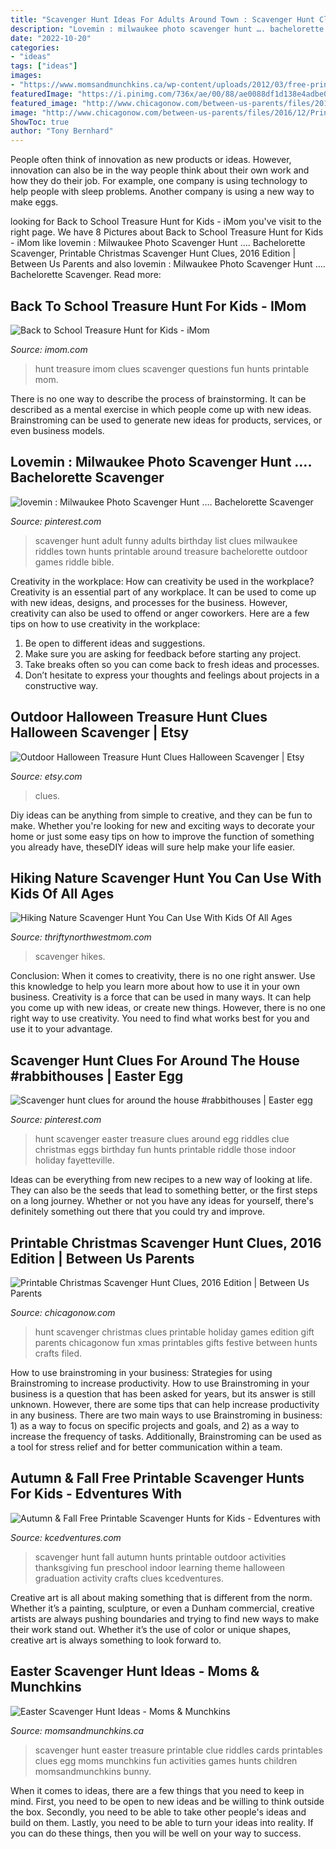 ```yaml
---
title: "Scavenger Hunt Ideas For Adults Around Town : Scavenger Hunt Clues For Around The House #rabbithouses"
description: "Lovemin : milwaukee photo scavenger hunt …. bachelorette scavenger"
date: "2022-10-20"
categories:
- "ideas"
tags: ["ideas"]
images:
- "https://www.momsandmunchkins.ca/wp-content/uploads/2012/03/free-printable-easter-scavenger-hunt-cards.jpg"
featuredImage: "https://i.pinimg.com/736x/ae/00/88/ae0088df1d138e4adbe0a7ae3601ec4c.jpg"
featured_image: "http://www.chicagonow.com/between-us-parents/files/2016/12/Printable-Scavenger-Hunt-Clues-for-Christmas-2016-595x1024.jpg"
image: "http://www.chicagonow.com/between-us-parents/files/2016/12/Printable-Scavenger-Hunt-Clues-for-Christmas-2016-595x1024.jpg"
ShowToc: true
author: "Tony Bernhard"
---
```



People often think of innovation as new products or ideas. However, innovation can also be in the way people think about their own work and how they do their job. For example, one company is using technology to help people with sleep problems. Another company is using a new way to make eggs.

	

		
looking for Back to School Treasure Hunt for Kids - iMom you've visit to the right page. We have 8 Pictures about Back to School Treasure Hunt for Kids - iMom like lovemin : Milwaukee Photo Scavenger Hunt …. Bachelorette Scavenger, Printable Christmas Scavenger Hunt Clues, 2016 Edition | Between Us Parents and also lovemin : Milwaukee Photo Scavenger Hunt …. Bachelorette Scavenger. Read more:
		
    
## Back To School Treasure Hunt For Kids - IMom

<img loading=lazy src="http://www.imom.com/wp-content/uploads/2016/08/treasure-hunt-for-kids-long.jpg" onerror="this.onerror=null;this.src='https://tse2.mm.bing.net/th?id=OIP.RoAzFuAkBqijHo7dXu4loQHaJU&amp;pid=15.1';" alt="Back to School Treasure Hunt for Kids - iMom">

_Source: imom.com_

>hunt treasure imom clues scavenger questions fun hunts printable mom. 

	

There is no one way to describe the process of brainstorming. It can be described as a mental exercise in which people come up with new ideas. Brainstroming can be used to generate new ideas for products, services, or even business models.

    
## Lovemin : Milwaukee Photo Scavenger Hunt …. Bachelorette Scavenger

<img loading=lazy src="https://i.pinimg.com/736x/ae/00/88/ae0088df1d138e4adbe0a7ae3601ec4c.jpg" onerror="this.onerror=null;this.src='https://tse1.mm.bing.net/th?id=OIP.tOXdxJLLLTiRunzAPYLfygHaJl&amp;pid=15.1';" alt="lovemin : Milwaukee Photo Scavenger Hunt …. Bachelorette Scavenger">

_Source: pinterest.com_

>scavenger hunt adult funny adults birthday list clues milwaukee riddles town hunts printable around treasure bachelorette outdoor games riddle bible. 

	

Creativity in the workplace: How can creativity be used in the workplace?
Creativity is an essential part of any workplace. It can be used to come up with new ideas, designs, and processes for the business. However, creativity can also be used to offend or anger coworkers. Here are a few tips on how to use creativity in the workplace: 
1. Be open to different ideas and suggestions.
2. Make sure you are asking for feedback before starting any project. 
3. Take breaks often so you can come back to fresh ideas and processes. 
4. Don’t hesitate to express your thoughts and feelings about projects in a constructive way.

    
## Outdoor Halloween Treasure Hunt Clues Halloween Scavenger | Etsy

<img loading=lazy src="https://i.etsystatic.com/8610276/r/il/7e4b0f/2591672884/il_794xN.2591672884_8o3b.jpg" onerror="this.onerror=null;this.src='https://tse1.mm.bing.net/th?id=OIP.XJmh7mvCLbv-eNN5qgwzPQHaF7&amp;pid=15.1';" alt="Outdoor Halloween Treasure Hunt Clues Halloween Scavenger | Etsy">

_Source: etsy.com_

>clues. 

	

Diy ideas can be anything from simple to creative, and they can be fun to make. Whether you're looking for new and exciting ways to decorate your home or just some easy tips on how to improve the function of something you already have, theseDIY ideas will sure help make your life easier.

    
## Hiking Nature Scavenger Hunt You Can Use With Kids Of All Ages

<img loading=lazy src="https://www.thriftynorthwestmom.com/wp-content/uploads/2020/07/Free-Printable-Hiking-Scavenger-Hunt-for-Older-Kids.jpg" onerror="this.onerror=null;this.src='https://tse4.mm.bing.net/th?id=OIP.e789DViZQ0Au2qvLmLW5SAHaJ4&amp;pid=15.1';" alt="Hiking Nature Scavenger Hunt You Can Use With Kids Of All Ages">

_Source: thriftynorthwestmom.com_

>scavenger hikes. 

	

Conclusion: When it comes to creativity, there is no one right answer. Use this knowledge to help you learn more about how to use it in your own business.
Creativity is a force that can be used in many ways. It can help you come up with new ideas, or create new things. However, there is no one right way to use creativity. You need to find what works best for you and use it to your advantage.

    
## Scavenger Hunt Clues For Around The House #rabbithouses | Easter Egg

<img loading=lazy src="https://i.pinimg.com/736x/68/00/77/6800775dd594c7879adc814af94dc8dc.jpg" onerror="this.onerror=null;this.src='https://tse3.mm.bing.net/th?id=OIP.YVRtzwppvXk9kJIbc3_r6QHaJk&amp;pid=15.1';" alt="Scavenger hunt clues for around the house #rabbithouses | Easter egg">

_Source: pinterest.com_

>hunt scavenger easter treasure clues around egg riddles clue christmas eggs birthday fun hunts printable riddle those indoor holiday fayetteville. 

	

Ideas can be everything from new recipes to a new way of looking at life. They can also be the seeds that lead to something better, or the first steps on a long journey. Whether or not you have any ideas for yourself, there's definitely something out there that you could try and improve.

    
## Printable Christmas Scavenger Hunt Clues, 2016 Edition | Between Us Parents

<img loading=lazy src="http://www.chicagonow.com/between-us-parents/files/2016/12/Printable-Scavenger-Hunt-Clues-for-Christmas-2016-595x1024.jpg" onerror="this.onerror=null;this.src='https://tse3.mm.bing.net/th?id=OIP.fSdZh-NOnmUp8DdowWNmTwHaMv&amp;pid=15.1';" alt="Printable Christmas Scavenger Hunt Clues, 2016 Edition | Between Us Parents">

_Source: chicagonow.com_

>hunt scavenger christmas clues printable holiday games edition gift parents chicagonow fun xmas printables gifts festive between hunts crafts filed. 

	

How to use brainstroming in your business: Strategies for using Brainstroming to increase productivity.
How to use Brainstroming in your business is a question that has been asked for years, but its answer is still unknown. However, there are some tips that can help increase productivity in any business. 
There are two main ways to use Brainstroming in business: 1) as a way to focus on specific projects and goals, and 2) as a way to increase the frequency of tasks. Additionally, Brainstroming can be used as a tool for stress relief and for better communication within a team.

    
## Autumn &amp; Fall Free Printable Scavenger Hunts For Kids - Edventures With

<img loading=lazy src="http://www.kcedventures.com/images/scavengerfall.jpg" onerror="this.onerror=null;this.src='https://tse1.mm.bing.net/th?id=OIP.oQFPnEyV-ckO6p4Hcu1OZQHaOo&amp;pid=15.1';" alt="Autumn &amp; Fall Free Printable Scavenger Hunts for Kids - Edventures with">

_Source: kcedventures.com_

>scavenger hunt fall autumn hunts printable outdoor activities thanksgiving fun preschool indoor learning theme halloween graduation activity crafts clues kcedventures. 

	

Creative art is all about making something that is different from the norm. Whether it’s a painting, sculpture, or even a Dunham commercial, creative artists are always pushing boundaries and trying to find new ways to make their work stand out. Whether it’s the use of color or unique shapes, creative art is always something to look forward to.

    
## Easter Scavenger Hunt Ideas - Moms &amp; Munchkins

<img loading=lazy src="https://www.momsandmunchkins.ca/wp-content/uploads/2012/03/free-printable-easter-scavenger-hunt-cards.jpg" onerror="this.onerror=null;this.src='https://tse4.mm.bing.net/th?id=OIP._bxTtfcZBeOCxB1dbuHH-QHaNq&amp;pid=15.1';" alt="Easter Scavenger Hunt Ideas - Moms &amp; Munchkins">

_Source: momsandmunchkins.ca_

>scavenger hunt easter treasure printable clue riddles cards printables clues egg moms munchkins fun activities games hunts children momsandmunchkins bunny. 

	

When it comes to ideas, there are a few things that you need to keep in mind. First, you need to be open to new ideas and be willing to think outside the box. Secondly, you need to be able to take other people's ideas and build on them. Lastly, you need to be able to turn your ideas into reality. If you can do these things, then you will be well on your way to success.


